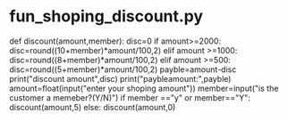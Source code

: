 # fun_shoping_discount.py
def discount(amount,member):
    disc=0
    if amount>=2000:
        disc=round((10+member)*amount/100,2)
    elif amount >=1000:
        disc=round((8+member)*amount/100,2)
    elif amount >=500:
        disc=round((5+member)*amount/100,2)
    payble=amount-disc        
    print("discount amount",disc)
    print("paybleamount:",payble)
amount=float(input("enter your shoping amount"))
member=input("is the customer a memeber?(Y/N)")
if member =="y"  or member=="Y":
    discount(amount,5)
else:
    discount(amount,0)    
